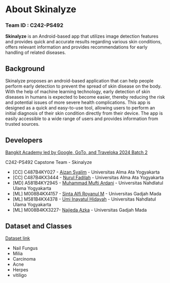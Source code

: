 <h1>About Skinalyze</h1>

### Team ID : C242-PS492


**Skinalyze** is an Android-based app that utilizes image detection features and provides quick and accurate results regarding various skin conditions, offers relevant information and provides recommendations for early handling of related diseases.

## Background
Skinalyze proposes an android-based application that can help people perform early detection to prevent the spread of skin disease on the body. With the help of machine learning technology, early detection of skin diseases in humans is expected to become easier, thereby reducing the risk and potential issues of more severe health complications. This app is designed as a quick and easy-to-use tool, allowing users to perform an initial diagnosis of their skin condition directly from their device. The app is easily accessible to a wide range of users and provides information from trusted sources.

## Developers
 <a href="https://grow.google/intl/id_id/bangkit/?tab=machine-learning">Bangkit Academy led by Google, GoTo, and Traveloka 2024 Batch 2</a>
 
C242-PS492 Capstone Team - Skinalyze

- [CC] C487B4KY027 - <a href="https://github.com/aznsylm" title="Github Aizan Syalim" target="_blank">Aizan Syalim</a> - Universitas Alma Ata Yogyakarta
- [CC] C487B4KX3444 - <a href="https://github.com/Nufa-nur" title="Github Nurul Fadhilah" target="_blank">Nurul Fadilah</a> - Universitas Alma Ata Yogyakarta
- [MD]	A581B4KY2945 - <a href="https://github.com/muftiardani" title="Github Muhammad Mufti Ardani" target="_blank">Muhammad Mufti Ardani</a> - Universitas Nahdlatul Ulama Yogyakarta
- [ML] M008B4KX4157 - <a href="https://github.com/sintaalfirm" title="Github Sinta Alfi R" target="_blank">Sinta Alfi Royanul M</a> - Universitas Gadjah Mada
- [ML] M581B4KX4378 - <a href="https://github.com/XIEXID" title="GitHub Umi Inayatul Hidayah" target="_blank">Umi Inayatul Hidayah</a> - Universitas Nahdlatul Ulama Yogyakarta
- [ML] M008B4KX3227- <a href="https://github.com/azkanajieda" title="GitHub Najieda Azka" target="_blank">Najieda Azka</a> - Universitas Gadjah Mada

## Dataset and Classes
<a href ="https://drive.google.com/drive/folders/1wiZjdL7GFwV1sZZSXznUCqfV6jrSwf9e?usp=sharing">Dataset link</a>
* Nail Fungus
* Milia
* Carcinoma
* Acne
* Herpes
* vitiligo
